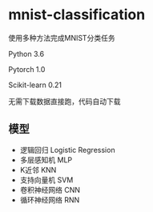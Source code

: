 # mnist-classification
使用多种方法完成MNIST分类任务

Python 3.6

Pytorch 1.0

Scikit-learn 0.21

无需下载数据直接跑，代码自动下载


## 模型

* 逻辑回归 Logistic Regression
* 多层感知机 MLP
* K近邻 KNN
* 支持向量机 SVM
* 卷积神经网络 CNN
* 循环神经网络 RNN
